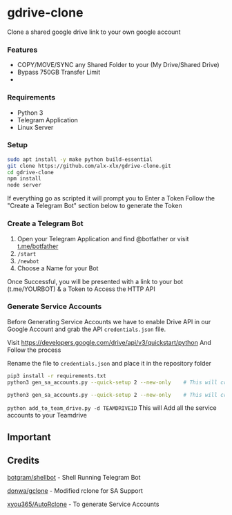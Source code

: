 # gdrive-clone
 Clone a shared google drive link to your own google account

### Features

- COPY/MOVE/SYNC any Shared Folder to your (My Drive/Shared Drive)
- Bypass 750GB Transfer Limit
- 

### Requirements
- Python 3
- Telegram Application
- Linux Server

### Setup

```sh
sudo apt install -y make python build-essential
git clone https://github.com/alx-xlx/gdrive-clone.git
cd gdrive-clone
npm install
node server
```

If everything go as scripted it will prompt you to Enter a Token
Follow the "Create a Telegram Bot" section below to generate the Token

### Create a Telegram Bot

1. Open your Telegram Application and find @botfather or visit [t.me/botfather](https://t.me/botfather)
2. `/start`
3. `/newbot`
4. Choose a Name for your Bot

Once Successful, you will be presented with a link to your bot (t.me/YOURBOT) & a Token to Access the HTTP API



### Generate Service Accounts

Before Generating Service Accounts we have to enable Drive API in our Google Account and grab the API `credentials.json` file.

Visit https://developers.google.com/drive/api/v3/quickstart/python
And Follow the process

Rename the file to `credentials.json` and place it in the repository folder

```sh
pip3 install -r requirements.txt
python3 gen_sa_accounts.py --quick-setup 2 --new-only    # This will create around 500 Service Accounts
```

```sh
python3 gen_sa_accounts.py --quick-setup 2 --new-only    # This will create around 1200 Service Accounts
```


`python add_to_team_drive.py -d TEAMDRIVEID`
This will Add all the service accounts to your Teamdrive





## Important




## Credits

[botgram/shellbot](https://github.com/botgram/shell-bot) - Shell Running Telegram Bot

[donwa/gclone](https://github.com/donwa/gclone) - Modified rclone for SA Support

[xyou365/AutoRclone](https://github.com/xyou365/AutoRclone) - To generate Service Accounts